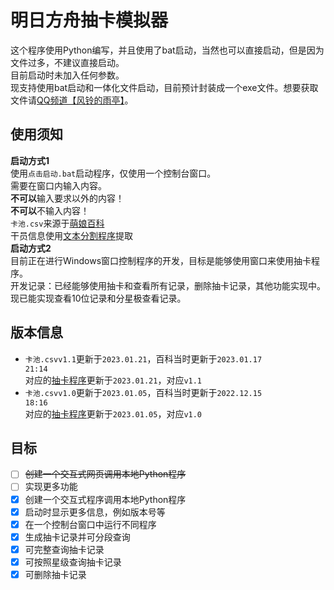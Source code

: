 # 明日方舟抽卡模拟器

这个程序使用Python编写，并且使用了bat启动，当然也可以直接启动，但是因为文件过多，不建议直接启动。<br>目前启动时未加入任何参数。<br>
现支持使用bat启动和一体化文件启动，目前预计封装成一个exe文件。想要获取文件请[QQ频道【风铃的雨亭】](https://pd.qq.com/s/3a0mynd43)。

## 使用须知

**启动方式1**<br>
使用<code>点击启动.bat</code>启动程序，仅使用一个控制台窗口。<br>需要在窗口内输入内容。<br>
**不可以**输入要求以外的内容！<br>**不可以**不输入内容！<br>
<code>卡池.csv</code>来源于[萌娘百科](https://zh.moegirl.org.cn/index.php?title=%E6%98%8E%E6%97%A5%E6%96%B9%E8%88%9F/%E5%B9%B2%E5%91%98%E5%9B%BE%E9%89%B4&oldid=6523195)<br>
干员信息使用[文本分割程序](https://github.com/lingfengyu-dreaming/SmallThingsFromEmptyLight/tree/main/txtdivision)提取<br>
**启动方式2**<br>
目前正在进行Windows窗口控制程序的开发，目标是能够使用窗口来使用抽卡程序。<br>
开发记录：已经能够使用抽卡和查看所有记录，删除抽卡记录，其他功能实现中。<br>
现已能实现查看10位记录和分星极查看记录。

## 版本信息

- <code>卡池.csv</code><code>v1.1</code>更新于<code>2023.01.21</code>，百科当时更新于<code>2023.01.17 21:14</code><br>
对应的[抽卡程序](https://github.com/lingfengyu-dreaming/SmallThingsFromEmptyLight/blob/main/%E6%98%8E%E6%97%A5%E6%96%B9%E8%88%9F%E6%8A%BD%E5%8D%A1%E6%A8%A1%E6%8B%9F%E5%99%A8/chouka.py)更新于<code>2023.01.21</code>，对应<code>v1.1</code>
- <code>卡池.csv</code><code>v1.0</code>更新于<code>2023.01.05</code>，百科当时更新于<code>2022.12.15 18:16</code><br>
对应的[抽卡程序](https://github.com/lingfengyu-dreaming/SmallThingsFromEmptyLight/blob/main/%E6%98%8E%E6%97%A5%E6%96%B9%E8%88%9F%E6%8A%BD%E5%8D%A1%E6%A8%A1%E6%8B%9F%E5%99%A8/chouka.py)更新于<code>2023.01.05</code>，对应<code>v1.0</code>

## 目标

- [ ] <del>创建一个交互式网页调用本地Python程序</del>
- [ ] 实现更多功能
- [x] 创建一个交互式程序调用本地Python程序
- [x] 启动时显示更多信息，例如版本号等
- [x] 在一个控制台窗口中运行不同程序
- [x] 生成抽卡记录并可分段查询
- [x] 可完整查询抽卡记录
- [x] 可按照星级查询抽卡记录
- [x] 可删除抽卡记录
